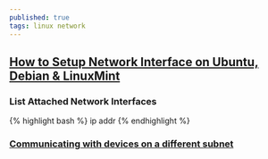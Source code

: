 ```yaml
---
published: true
tags: linux network
---
```

## [How to Setup Network Interface on Ubuntu, Debian & LinuxMint](https://tecadmin.net/setup-network-interface-on-ubuntu-debian-and-linuxmint/)

### List Attached Network Interfaces 

{% highlight bash %}
ip addr
{% endhighlight %}


### [Communicating with devices on a different subnet](https://superuser.com/questions/860949/communicating-with-devices-on-a-different-subnet)
